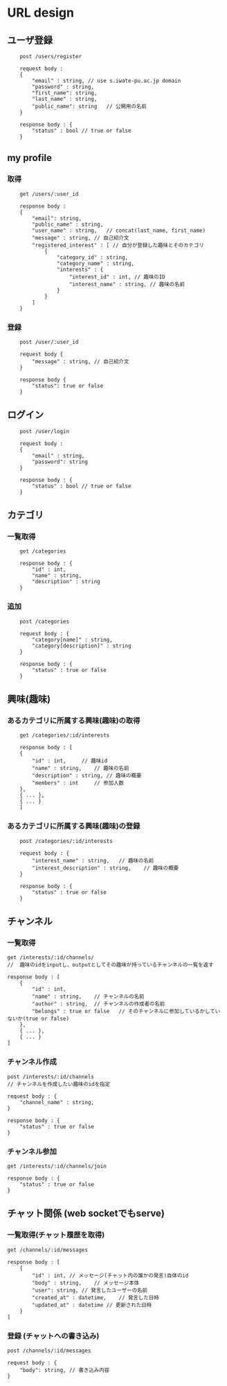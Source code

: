 # URL design

## ユーザ登録

		post /users/register

		request body :
		{
			"email" : string, // use s.iwate-pu.ac.jp domain
			"password" : string,
			"first_name": string,
			"last_name" : string,
			"public_name": string 	// 公開用の名前
		}

		response body : {
			"status" : bool // true or false
		}

## my profile
### 取得

		get /users/:user_id

		response body :
		{
			"email": string,
			"public_name" : string,
			"user_name" : string,	// concat(last_name, first_name)
			"message" : string, // 自己紹介文
			"registered_interest" : [ // 自分が登録した趣味とそのカテゴリ
				{
					"category_id" : string,
					"category_name" : string,
					"interests" : {
						"interest_id" : int, // 趣味のID
						"interest_name" : string, // 趣味の名前
					}
				}
			]
		}

### 登録

		post /user/:user_id

		request body {
			"message" : string, // 自己紹介文
		}

		response body {
			"status": true or false
		}

## ログイン

		post /user/login

		request body :
		{
			"email" : string,
			"password": string
		}

		response body : {
			"status" : bool	// true or false
		}

## カテゴリ
### 一覧取得

		get /categories

		response body : {
			"id" : int,
			"name" : string,
			"description" : string
		}

### 追加

		post /categories

		request body : {
			"category[name]" : string,
			"category[description]" : string
		}

		response body : {
			"status" : true or false
		}



## 興味(趣味)
### あるカテゴリに所属する興味(趣味)の取得

		get /categories/:id/interests

		response body : [
		{
			"id" : int, 	// 趣味id
			"name" : string,	// 趣味の名前
			"description" : string,	// 趣味の概要
			"members" : int 	// 参加人数
		},
		{ ... },
		{ ... }
		]

### あるカテゴリに所属する興味(趣味)の登録

		post /categories/:id/interests

		request body : {
			"interest_name" : string,	// 趣味の名前
			"interest_description" : string,	// 趣味の概要
		}

		response body : {
			"status" : true or false
		}

## チャンネル
### 一覧取得

	get /interests/:id/channels/
	//  趣味のidをinputし、outputとしてその趣味が持っているチャンネルの一覧を返す

	response body : [
		{ 
			"id" : int,
			"name" : string,	// チャンネルの名前
			"author" : string,	// チャンネルの作成者の名前
			"belongs" : true or false 	// そのチャンネルに参加しているかしていないか(true or false)
		},
		{ ... },
		{ ... }
	]

### チャンネル作成

	post /interests/:id/channels
	// チャンネルを作成したい趣味のidを指定

	request body : {
		"channel_name" : string,
	}

	response body : {
		"status" : true or false
	}

### チャンネル参加

	get /interests/:id/channels/join

	response body : {
		"status" : true or false
	}

## チャット関係 (web socketでもserve)

### 一覧取得(チャット履歴を取得)

	get /channels/:id/messages

	response body : [
		{
			"id" : int,	// メッセージ(チャット内の誰かの発言)自体のid
			"body" : string,	// メッセージ本体
			"user": string,	// 発言したユーザーの名前
			"created_at" : datetime,	// 発言した日時
			"updated_at" : datetime	// 更新された日時
		}
	]

### 登録 (チャットへの書き込み)	

	post /channels/:id/messages

	request body : {
		"body": string,	// 書き込み内容
	}
